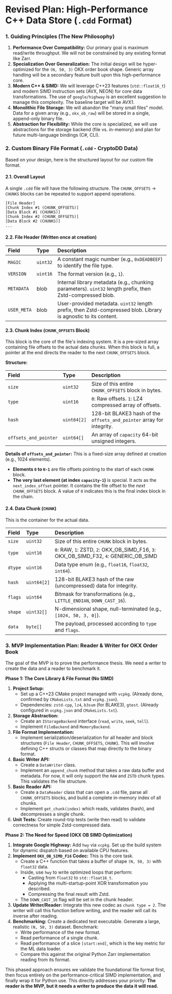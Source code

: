 # Revised Plan: High-Performance C++ Data Store (`.cdd` Format)

### 1. Guiding Principles (The New Philosophy)

1.  **Performance Over Compatibility:** Our primary goal is maximum read/write throughput. We will not be constrained by any existing format like Zarr.
2.  **Specialization Over Generalization:** The initial design will be hyper-optimized for the `(N, 50, 3)` OKX order book shape. Generic array handling will be a secondary feature built upon this high-performance core.
3.  **Modern C++ & SIMD:** We will leverage C++23 features (`std::float16_t`) and modern SIMD instruction sets (AVX, NEON) for core data transformations. The use of `google/highway` is an excellent suggestion to manage this complexity. The baseline target will be AVX1.
4.  **Monolithic File Storage:** We will abandon the "many small files" model. Data for a given array (e.g., `okx_ob_raw`) will be stored in a single, append-only binary file.
5.  **Abstraction for Flexibility:** While the core is specialized, we will use abstractions for the storage backend (file vs. in-memory) and plan for future multi-language bindings (C#, CLI).

### 2. Custom Binary File Format (`.cdd` - CryptoDD Data)

Based on your design, here is the structured layout for our custom file format.

#### 2.1. Overall Layout

A single `.cdd` file will have the following structure. The `CHUNK_OFFSETS` -> `CHUNKS` blocks can be repeated to support append operations.

```
[File Header]
[Chunk Index #1 (CHUNK_OFFSETS)]
[Data Block #1 (CHUNKS)]
[Chunk Index #2 (CHUNK_OFFSETS)]
[Data Block #2 (CHUNKS)]
...
```

#### 2.2. File Header (Written once at creation)

| Field | Type | Description |
| :--- | :--- | :--- |
| `MAGIC` | `uint32` | A constant magic number (e.g., `0xDEADBEEF`) to identify the file type. |
| `VERSION`| `uint16` | The format version (e.g., `1`). |
| `METADATA`| blob | Internal library metadata (e.g., chunking parameters). `uint32` length prefix, then Zstd-compressed blob. |
| `USER_META`| blob | User-provided metadata. `uint32` length prefix, then Zstd-compressed blob. Library is agnostic to its content. |

#### 2.3. Chunk Index (`CHUNK_OFFSETS` Block)

This block is the core of the file's indexing system. It is a pre-sized array containing file offsets to the actual data chunks. When this block is full, a pointer at the end directs the reader to the next `CHUNK_OFFSETS` block.

**Structure:**

| Field | Type | Description |
| :--- | :--- | :--- |
| `size` | `uint32` | Size of this entire `CHUNK_OFFSETS` block in bytes. |
| `type` | `uint16` | `0`: Raw offsets. `1`: LZ4 compressed array of offsets. |
| `hash` | `uint64[2]`| 128-bit BLAKE3 hash of the `offsets_and_pointer` array for integrity. |
| `offsets_and_pointer` | `uint64[]` | An array of `capacity` 64-bit unsigned integers. |

**Details of `offsets_and_pointer`:**
This is a fixed-size array defined at creation (e.g., 1024 elements).
*   **Elements `0` to `N-1`** are file offsets pointing to the start of each `CHUNK` block.
*   **The very last element (at index `capacity-1`)** is special. It acts as the `next_index_offset` pointer. It contains the file offset to the *next* `CHUNK_OFFSETS` block. A value of `0` indicates this is the final index block in the chain.

#### 2.4. Data Chunk (`CHUNK`)

This is the container for the actual data.

| Field | Type | Description |
| :--- | :--- | :--- |
| `size` | `uint32` | Size of this entire `CHUNK` block in bytes. |
| `type` | `uint16` | `0`: RAW, `1`: ZSTD, `2`: OKX_OB_SIMD_F16, `3`: OKX_OB_SIMD_F32, `4`: GENERIC_OB_SIMD |
| `dtype` | `uint16` | Data type enum (e.g., `float16`, `float32`, `int64`). |
| `hash` | `uint64[2]`| 128-bit BLAKE3 hash of the raw (uncompressed) data for integrity. |
| `flags` | `uint64` | Bitmask for transformations (e.g., `LITTLE_ENDIAN`, `DOWN_CAST_16`). |
| `shape` | `uint32[]`| N-dimensional shape, null-terminated (e.g., `[1024, 50, 3, 0]`). |
| `data` | `byte[]` | The payload, processed according to `type` and `flags`. |

### 3. MVP Implementation Plan: Reader & Writer for OKX Order Book

The goal of the MVP is to prove the performance thesis. We need a writer to create the data and a reader to benchmark it.

**Phase 1: The Core Library & File Format (No SIMD)**

1.  **Project Setup:**
    *   Set up a C++23 CMake project managed with `vcpkg`. (Already done, confirmed by `CMakeLists.txt` and `vcpkg.json`).
    *   Dependencies: `zstd-cpp`, `lz4`, `b3sum` (for BLAKE3), `gtest`. (Already configured in `vcpkg.json` and `CMakeLists.txt`).
2.  **Storage Abstraction:**
    *   Create an `IStorageBackend` interface (`read`, `write`, `seek`, `tell`).
    *   Implement `FileBackend` and `MemoryBackend`.
3.  **File Format Implementation:**
    *   Implement serialization/deserialization for all header and block structures (`File Header`, `CHUNK_OFFSETS`, `CHUNK`). This will involve defining C++ structs or classes that map directly to the binary format.
4.  **Basic Writer API:**
    *   Create a `DataWriter` class.
    *   Implement an `append_chunk` method that takes a raw data buffer and metadata. For now, it will only support the `RAW` and `ZSTD` chunk types. This validates the file structure.
5.  **Basic Reader API:**
    *   Create a `DataReader` class that can open a `.cdd` file, parse all `CHUNK_OFFSETS` blocks, and build a complete in-memory index of all chunks.
    *   Implement `get_chunk(index)` which reads, validates (hash), and decompresses a single chunk.
6.  **Unit Tests:** Create round-trip tests (write then read) to validate correctness for simple Zstd-compressed data.

**Phase 2: The Need for Speed (OKX OB SIMD Optimization)**

1.  **Integrate Google Highway:** Add `hwy` via `vcpkg`. Set up the build system for dynamic dispatch based on available CPU features.
2.  **Implement `OKX_OB_SIMD_F16` Codec:** This is the core task.
    *   Create a C++ function that takes a buffer of shape `(N, 50, 3)` with `float32` data.
    *   Inside, use `hwy` to write optimized loops that perform:
        *   Casting from `float32` to `std::float16_t`.
        *   Applying the multi-startup-point XOR transformation you described.
        *   Compressing the final result with Zstd.
    *   The `DOWN_CAST_16` flag will be set in the chunk header.
3.  **Update Writer/Reader:** Integrate this new codec as `chunk type = 2`. The writer will call this function before writing, and the reader will call its inverse after reading.
4.  **Benchmarking:** Create a dedicated test executable. Generate a large, realistic `(N, 50, 3)` dataset. Benchmark:
    *   Write performance of the new format.
    *   Read performance of a single chunk.
    *   Read performance of a slice `[start:end]`, which is the key metric for the ML data loader.
    *   Compare this against the original Python Zarr implementation reading from its format.

This phased approach ensures we validate the foundational file format first, then focus entirely on the performance-critical SIMD implementation, and finally wrap it for Python use. This directly addresses your priority: **The reader is the MVP, but it needs a writer to produce the data it will read.**
